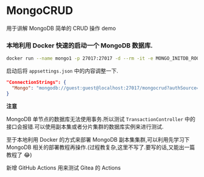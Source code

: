 # MongoCRUD

用于讲解 MongoDB 简单的 CRUD 操作 demo

### 本地利用 Docker 快速的启动一个 MongoDB 数据库.

```bash
docker run --name mongo1 -p 27017:27017 -d --rm -it -e MONGO_INITDB_ROOT_USERNAME=guest -e MONGO_INITDB_ROOT_PASSWORD="guest" mongo:latest
```

启动后将 `appsettings.json` 中的内容调整一下.

```json
"ConnectionStrings": {
  "Mongo": "mongodb://guest:guest@localhost:27017/mongocrud?authSource=admin&serverSelectionTimeoutMS=1000"
}
```

**注意**

MongoDB 单节点的数据库无法使用事务.所以测试 `TransactionController` 中的接口会报错.可以使用副本集或者分片集群的数据库实例来进行测试.

至于本地利用 Docker 的方式来部署 MongoDB 副本集集群,可以利用先学习下 MongoDB 相关的部署教程再操作.(过程教复杂,这里不写了.要写的话,又能出一篇教程了 😂)

新增 GitHub Actions 用来测试 Gitea 的 Actions
